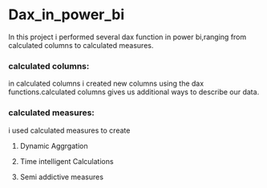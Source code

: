 # Dax_in_power_bi

In this project i performed several dax function in power bi,ranging from calculated columns to calculated measures.

### calculated columns:

in calculated columns i created new columns using the dax functions.calculated columns gives us additional ways to describe our data.



### calculated measures:

i used calculated measures to create
1) Dynamic Aggrgation

2) Time intelligent Calculations

3) Semi addictive measures
